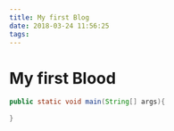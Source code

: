 ```yaml
---
title: My first Blog
date: 2018-03-24 11:56:25
tags:
---
```


# My first Blood

```java
public static void main(String[] args){
    
}
```

